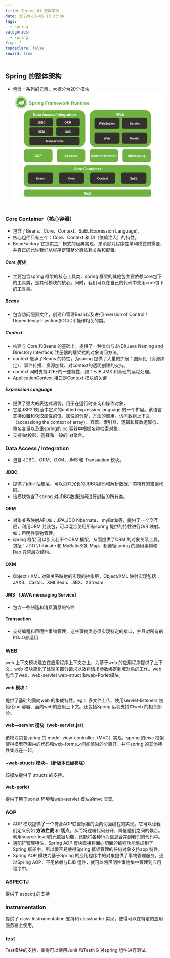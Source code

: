 ```yaml
---
title: Spring_01 整体架构
date: 20220-05-06 13:33:36
tags:
  - spring
categories:
  - spring
#top: 1
topdeclare: false
reward: true
---
```


## Spring 的整体架构
- 包含一系列的元素，大概分为20个模块
![整体架构图](./imgs/整体架构图.png)

<!--more-->

### Core Container（核心容器）
- 包含了Beans、Core、Context、SpEL(Expression Language).
- 核心组件只有三个：Core、Context 和 DI（依赖注入）的特性。
- BeanFactory 它提供工厂模式的经典实现，来消除对程序性单利模式的需要，并真正的允许我们从程序逻辑整分离依赖关系和配置。

##### Core 模块
- 主要包含spring 框架的核心工具类，spring 框架的其他包主要依赖core包下的工具类，是其他模块的核心。同时，我们可以在自己的代码中使用core包下的工具类。

##### Beans
- 包含访问配置文件，创建和管理Bean以及进行Inversion of Control / Dependency Injection(IOC/DI) 操作相关的类。

##### Context
- 构建与 Core 和Beans 的基础上，提供了一种类似与JNDI(Java Naming and Directory Interface) 注册器的框架式的对象访问方法。
- context 继承了Beans 的特性，为spring 提供了大量的扩展：国际化（资源绑定）、事件传播、资源加载、对context的透明创建的支持。
- context 同时支持J2EE的一些特性，如：EJB,JMX 和基础的远程处理。
- ApplicationContext 接口是Context 模块的关键
##### Expression Language
- 提供了强大的表达式语言，用于在运行时查询和操作对象，
- 它是JSP2.1规范中定义的unified expression language 的一个扩展。该语言支持设置和获取属性的值，属性的分配，方法的调用，访问数组上下文（accessiong the context of array）、容器、索引器、逻辑和算数运算符、命名变量以及重spring的Ioc 容器中根据名称检索对象。
- 支持list投影、选择和一般的list聚合。

### Data Access / Integration
- 包含 JDBC、ORM、OXM、JMS 和 Transaction 模块。

#### JDBC
- 提供了jdbc 抽象层，可以消除冗长的JDBC编码和解析数据厂商特有的错误代码。
- 该模块包含了spring 对JDBC数据访问进行封装的所有类。

#### ORM
- 对象关系映射API,如：JPA,JDO hibernate， myBatis等，提供了一个交互层，利用ORM 封装包，可以混合使用所有spring 提供的特性进行O/R 映射。如：声明性事物管理。
- spring 框架 可以引入若干个ORM 框架，从而提供了ORM 的对象关系工具，包括：JDO \ hibinate 和 MyBatisSQL Map，都遵循spring 的通用事物和Dao 异常层次结构。

#### OXM
- Object / XML 对象关系映射的实现的抽象层，Object/XML 映射实现包括： JAXB、Castor、XMLBean、JiBX、XStream

#### JMS （JAVA messaging Service）
- 包含一些制造和消费消息的特性

#### Transaction
- 支持编程和声明性事物管理，这些事物类必须实现特定的接口，并且对所有的POJO都适用

### WEB
web 上下文模块建立在应用程序上下文之上，为基于web 的应用程序提供了上下文。web 模块简化了处理多部分请求以及将请求参数绑定到域对象的工作。web 包含了web、web-servlet web-struct 和web-Porlet模块。

#### web 模块：
提供了基础的面向web 的集成特性。eg： 多文件上传、使用servlet-listeners 初始化ioc 容器、面向web的应用上下文。还包括Spring 远程支持中web 的相关部分。

#### web—servlet 模块（web-servlet.jar）
该模块包含spring 的 model-view-controller（MVC）实现。spring 的mvc 框架使得模型范围内的代码和web-forms之间能清晰的分离开。并与spring 的其他特性集成在一起。

#### ~web-structs 模块~（新版本已经移除）
该模块提供了 structs 的支持。

#### web-porlet
提供了用于porlet 环境和web-servlet 模块的mvc 实现。

### AOP
- AOP 模块提供了一个符合AOP联盟标准的面向切面编程的实现。它可以让我们定义例如 __方法拦截__ 和 __切点__。从而将逻辑代码分开，降低他们之间的耦合。利用source-level的元数据功能，还能将各种行为信息合并到我们的代码中。
- 通配符管理特性，Spring AOP 模块直接将面向切面的编程功能集成到了Spring 框架中。所以很容易使得Spring 框架管理的任何对象支持aop 特性。
- Spring AOP 模块为基于Spring 的应用程序中的对象提供了事物管理服务。通过Spring AOP，不用依赖与EJB 组件，就可以将声明性事物集中管理到应用程序中。

### ASPECTJ
提供了 aspectj 的支持

### Instrumentation
提供了 class Instrumentation 支持和 classloader 实现，使得可以在特定的应用服务器上使用。

### test
Test模块的支持，使得可以使用Junit 和TestNG 对spring 组件进行测试。
